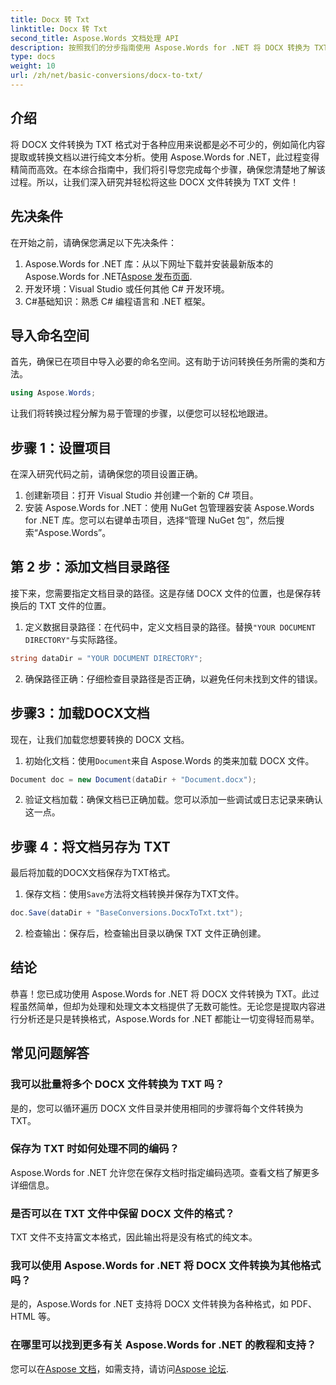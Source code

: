 ```yaml
---
title: Docx 转 Txt
linktitle: Docx 转 Txt
second_title: Aspose.Words 文档处理 API
description: 按照我们的分步指南使用 Aspose.Words for .NET 将 DOCX 转换为 TXT。学习如何高效、轻松地转换文档。
type: docs
weight: 10
url: /zh/net/basic-conversions/docx-to-txt/
---
```

## 介绍

将 DOCX 文件转换为 TXT 格式对于各种应用来说都是必不可少的，例如简化内容提取或转换文档以进行纯文本分析。使用 Aspose.Words for .NET，此过程变得精简而高效。在本综合指南中，我们将引导您完成每个步骤，确保您清楚地了解该过程。所以，让我们深入研究并轻松将这些 DOCX 文件转换为 TXT 文件！

## 先决条件

在开始之前，请确保您满足以下先决条件：

1.  Aspose.Words for .NET 库：从以下网址下载并安装最新版本的 Aspose.Words for .NET[Aspose 发布页面](https://releases.aspose.com/words/net/).
2. 开发环境：Visual Studio 或任何其他 C# 开发环境。
3. C#基础知识：熟悉 C# 编程语言和 .NET 框架。

## 导入命名空间

首先，确保已在项目中导入必要的命名空间。这有助于访问转换任务所需的类和方法。

```csharp
using Aspose.Words;
```

让我们将转换过程分解为易于管理的步骤，以便您可以轻松地跟进。

## 步骤 1：设置项目

在深入研究代码之前，请确保您的项目设置正确。

1. 创建新项目：打开 Visual Studio 并创建一个新的 C# 项目。
2. 安装 Aspose.Words for .NET：使用 NuGet 包管理器安装 Aspose.Words for .NET 库。您可以右键单击项目，选择“管理 NuGet 包”，然后搜索“Aspose.Words”。

## 第 2 步：添加文档目录路径

接下来，您需要指定文档目录的路径。这是存储 DOCX 文件的位置，也是保存转换后的 TXT 文件的位置。

1. 定义数据目录路径：在代码中，定义文档目录的路径。替换`"YOUR DOCUMENT DIRECTORY"`与实际路径。

```csharp
string dataDir = "YOUR DOCUMENT DIRECTORY";
```

2. 确保路径正确：仔细检查目录路径是否正确，以避免任何未找到文件的错误。

## 步骤3：加载DOCX文档

现在，让我们加载您想要转换的 DOCX 文档。

1. 初始化文档：使用`Document`来自 Aspose.Words 的类来加载 DOCX 文件。

```csharp
Document doc = new Document(dataDir + "Document.docx");
```

2. 验证文档加载：确保文档已正确加载。您可以添加一些调试或日志记录来确认这一点。

## 步骤 4：将文档另存为 TXT

最后将加载的DOCX文档保存为TXT格式。

1. 保存文档：使用`Save`方法将文档转换并保存为TXT文件。

```csharp
doc.Save(dataDir + "BaseConversions.DocxToTxt.txt");
```

2. 检查输出：保存后，检查输出目录以确保 TXT 文件正确创建。

## 结论

恭喜！您已成功使用 Aspose.Words for .NET 将 DOCX 文件转换为 TXT。此过程虽然简单，但却为处理和处理文本文档提供了无数可能性。无论您是提取内容进行分析还是只是转换格式，Aspose.Words for .NET 都能让一切变得轻而易举。

## 常见问题解答

### 我可以批量将多个 DOCX 文件转换为 TXT 吗？

是的，您可以循环遍历 DOCX 文件目录并使用相同的步骤将每个文件转换为 TXT。

### 保存为 TXT 时如何处理不同的编码？

Aspose.Words for .NET 允许您在保存文档时指定编码选项。查看文档了解更多详细信息。

### 是否可以在 TXT 文件中保留 DOCX 文件的格式？

TXT 文件不支持富文本格式，因此输出将是没有格式的纯文本。

### 我可以使用 Aspose.Words for .NET 将 DOCX 文件转换为其他格式吗？

是的，Aspose.Words for .NET 支持将 DOCX 文件转换为各种格式，如 PDF、HTML 等。

### 在哪里可以找到更多有关 Aspose.Words for .NET 的教程和支持？

您可以在[Aspose 文档](https://reference.aspose.com/words/net/)，如需支持，请访问[Aspose 论坛](https://forum.aspose.com/c/words/8).

